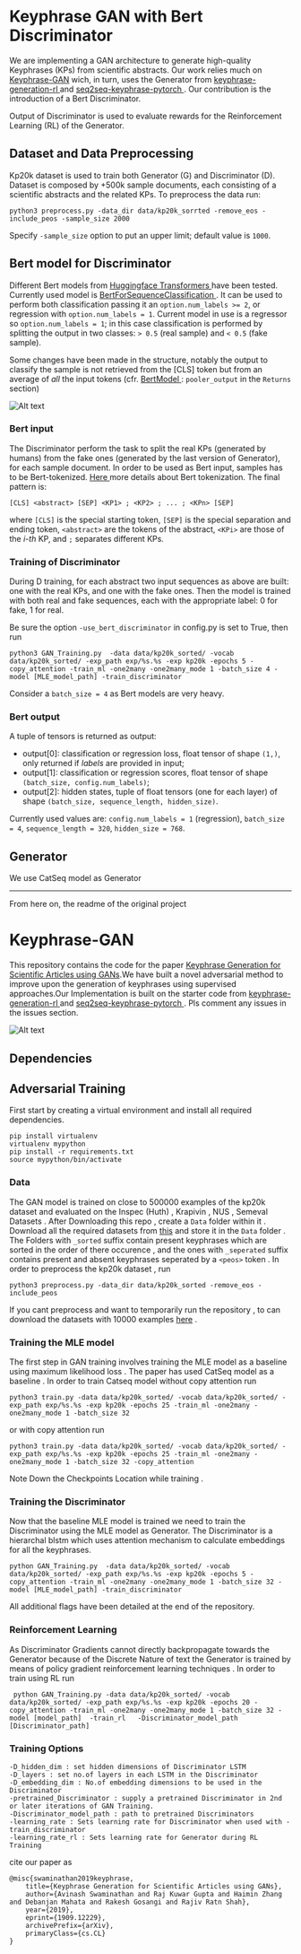 # Keyphrase GAN with Bert Discriminator
We are implementing a GAN architecture to generate high-quality Keyphrases (KPs) from scientific abstracts. Our work relies much on <a href="https://github.com/avinsit123/keyphrase-gan">Keyphrase-GAN</a> wich, in turn, uses the Generator from <a href = "https://github.com/kenchan0226/keyphrase-generation-rl"> keyphrase-generation-rl </a> and <a href = "https://github.com/memray/seq2seq-keyphrase-pytorch"> seq2seq-keyphrase-pytorch </a> .
Our contribution is the introduction of a Bert Discriminator.

Output of Discriminator is used to evaluate rewards for the Reinforcement Learning (RL) of the Generator.

## Dataset and Data Preprocessing
Kp20k dataset is used to train both Generator (G) and Discriminator (D). Dataset is composed by +500k sample documents, each consisting of a scientific abstracts and the related KPs.
To preprocess the data run: 
```terminal
python3 preprocess.py -data_dir data/kp20k_sorrted -remove_eos -include_peos -sample_size 2000
```
Specify `-sample_size` option to put an upper limit; default value is `1000`.

## Bert model for Discriminator
Different Bert models from <a href = https://github.com/huggingface/transformers> Huggingface Transformers </a> have been tested.
Currently used model is <a href = https://huggingface.co/transformers/model_doc/bert.html#bertforsequenceclassification> BertForSequenceClassification </a>. It can be used to perform both classification passing it an `option.num_labels >= 2`, or regression with `option.num_labels = 1`. Current model in use is a regressor so `option.num_labels = 1`; in this case classification is performed by splitting the output in two classes: `> 0.5` (real sample) and `< 0.5` (fake sample).

Some changes have been made in the structure, notably the output to classify the sample is not retrieved from the [CLS] token but from an average of _all_ the input tokens (cfr. <a href = https://huggingface.co/transformers/model_doc/bert.html#bertmodel> BertModel </a>: `pooler_output` in the `Returns` section) 

![Alt text](Images/bert-sentence-pair.png?raw=true "Bert Discriminator")

### Bert input
The Discriminator perform the task to split the real KPs (generated by humans) from the fake ones (generated by the last version of Generator), for each sample document.
In order to be used as Bert input, samples has to be Bert-tokenized. <a href = https://github.com/google-research/bert#tokenization > Here </a> more details about Bert tokenization.
The final pattern is:
```terminal
[CLS] <abstract> [SEP] <KP1> ; <KP2> ; ... ; <KPn> [SEP]
```
where `[CLS]` is the special starting token, `[SEP]` is the special separation and ending token, `<abstract>` are the tokens of the abstract, `<KPi>` are those of the _i-th_ KP, and `;` separates different KPs. 

### Training of Discriminator
During D training, for each abstract two input sequences as above are built: one with the real KPs, and one with the fake ones. Then the model is trained with both real and fake sequences, each with the appropriate label: 0 for fake, 1 for real.

Be sure the option `-use_bert_discriminator` in config.py is set to True, then run
```terminal
python3 GAN_Training.py  -data data/kp20k_sorted/ -vocab data/kp20k_sorted/ -exp_path exp/%s.%s -exp kp20k -epochs 5 -copy_attention -train_ml -one2many -one2many_mode 1 -batch_size 4 -model [MLE_model_path] -train_discriminator 
```
Consider a `batch_size = 4` as Bert models are very heavy.

### Bert output
A tuple of tensors is returned as output:
- output[0]: classification or regression loss, float tensor of shape `(1,)`, only returned if _labels_ are provided in input;
- output[1]: classification or regression scores, float tensor of shape `(batch_size, config.num_labels)`;
- output[2]: hidden states, tuple of float tensors (one for each layer) of shape `(batch_size, sequence_length, hidden_size)`.

Currently used values are: `config.num_labels = 1` (regression), `batch_size = 4`, `sequence_length = 320`, `hidden_size = 768`.

## Generator
We use CatSeq model as Generator


***********************************************************************

From here on, the readme of the original project

# Keyphrase-GAN
This repository contains the code for the paper <a href="https://arxiv.org/abs/1909.12229">Keyphrase Generation for Scientific Articles using GANs</a>.We have built a novel adversarial method to improve upon the generation of keyphrases using supervised approaches.Our Implementation is built on the starter code from <a href = "https://github.com/kenchan0226/keyphrase-generation-rl"> keyphrase-generation-rl </a> and <a href = "https://github.com/memray/seq2seq-keyphrase-pytorch"> seq2seq-keyphrase-pytorch </a> . Pls comment any issues in the issues section.

![Alt text](Images/Discriminator.jpg?raw=true "Schematic of Proposed Discriminator")
## Dependencies 



## Adversarial Training
First start by creating a virtual environment and install all required dependencies.
```terminal
pip install virtualenv
virtualenv mypython
pip install -r requirements.txt
source mypython/bin/activate
```

### Data 
The GAN model is trained on close to 500000 examples of the kp20k dataset and evaluated on the Inspec (Huth) , Krapivin , NUS , Semeval Datasets . After Downloading this repo , create a `Data` folder within it . Download all the required datasets from [this](https://drive.google.com/open?id=1DbXV1mZXm_o9bgfwPV9PV0ZPcNo1cnLp) and store it in the `Data` folder . The Folders with `_sorted` suffix contain present keyphrases which are sorted in the order of there occurence , and the ones with `_seperated` suffix contains present and absent keyphrases seperated by a `<peos>` token . In order to preprocess the kp20k dataset , run 
```terminal
python3 preprocess.py -data_dir data/kp20k_sorted -remove_eos -include_peos
```

If you cant preprocess and want to temporarily run the repository , to can download the datasets with 10000 examples [here](https://drive.google.com/drive/folders/1YIJOAAR8rK8oiAfPK-5aJwgwlmw0uie_?usp=sharing) .

### Training the MLE model 
The first step in GAN training involves training the MLE model as a baseline using maximum likelihood loss . The paper has used CatSeq model as a baseline . In order to train Catseq model without copy attention run
```terminal
python3 train.py -data data/kp20k_sorted/ -vocab data/kp20k_sorted/ -exp_path exp/%s.%s -exp kp20k -epochs 25 -train_ml -one2many -one2many_mode 1 -batch_size 32
```
or with copy attention run
```terminal
python3 train.py -data data/kp20k_sorted/ -vocab data/kp20k_sorted/ -exp_path exp/%s.%s -exp kp20k -epochs 25 -train_ml -one2many -one2many_mode 1 -batch_size 32 -copy_attention
```

Note Down the Checkpoints Location while training .

### Training the Discriminator 

Now that the baseline MLE model is trained we need to train the Discriminator using the MLE model as Generator. The Discriminator is a hierarchal blstm which uses attention mechanism to calculate embeddings for all the keyphrases.

```terminal
python GAN_Training.py  -data data/kp20k_sorted/ -vocab data/kp20k_sorted/ -exp_path exp/%s.%s -exp kp20k -epochs 5 -copy_attention -train_ml -one2many -one2many_mode 1 -batch_size 32 -model [MLE_model_path] -train_discriminator 
```

All additional flags have been detailed at the end of the repository.

### Reinforcement Learning 
As Discriminator Gradients cannot directly backpropagate towards the Generator because of the Discrete Nature of text the Generator is trained by means of policy gradient reinforcement learning techniques . In order to train using RL run

```terminal
 python GAN_Training.py -data data/kp20k_sorted/ -vocab data/kp20k_sorted/ -exp_path exp/%s.%s -exp kp20k -epochs 20 -copy_attention -train_ml -one2many -one2many_mode 1 -batch_size 32 -model [model_path]  -train_rl   -Discriminator_model_path [Discriminator_path]
```

### Training Options
```
-D_hidden_dim : set hidden dimensions of Discriminator LSTM
-D_layers : set no.of layers in each LSTM in the Discriminator
-D_embedding_dim : No.of embedding dimensions to be used in the Discriminator 
-pretrained_Discriminator : supply a pretrained Discriminator in 2nd or later iterations of GAN Training.
-Discriminator_model_path : path to pretrained Discriminators
-learning_rate : Sets learning rate for Discriminator when used with -train_discriminator 
-learning_rate_rl : Sets learning rate for Generator during RL Training
```
cite our paper as 
```
@misc{swaminathan2019keyphrase,
    title={Keyphrase Generation for Scientific Articles using GANs},
    author={Avinash Swaminathan and Raj Kuwar Gupta and Haimin Zhang and Debanjan Mahata and Rakesh Gosangi and Rajiv Ratn Shah},
    year={2019},
    eprint={1909.12229},
    archivePrefix={arXiv},
    primaryClass={cs.CL}
}
```
